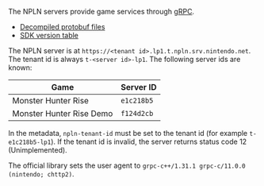 The NPLN servers provide game services through [gRPC](https://grpc.io/).

* [Decompiled protobuf files](https://github.com/kinnay/NPLN-Protocols)
* [SDK version table](https://kinnay.github.io/view.html?page=switch&sort=npln&npln=1)

The NPLN server is at `https://<tenant id>.lp1.t.npln.srv.nintendo.net`. The tenant id is always `t-<server id>-lp1`. The following server ids are known:

| Game | Server ID |
| --- | --- |
| Monster Hunter Rise | `e1c218b5` |
| Monster Hunter Rise Demo | `f124d2cb` |

In the metadata, `npln-tenant-id` must be set to the tenant id (for example `t-e1c218b5-lp1`). If the tenant id is invalid, the server returns status code 12 (Unimplemented).

The official library sets the user agent to `grpc-c++/1.31.1 grpc-c/11.0.0 (nintendo; chttp2)`.